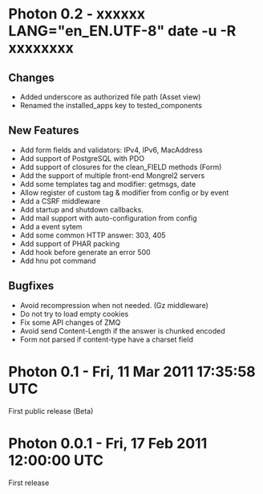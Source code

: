 
# Photon 0.2 - xxxxxx LANG="en_EN.UTF-8" date -u -R xxxxxxxx

## Changes

- Added underscore as authorized file path (Asset view)
- Renamed the installed_apps key to tested_components

## New Features

- Add form fields and validators: IPv4, IPv6, MacAddress
- Add support of PostgreSQL with PDO
- Add support of closures for the clean_FIELD methods (Form)
- Add the support of multiple front-end Mongrel2 servers
- Add some templates tag and modifier: getmsgs, date
- Allow register of custom tag & modifier from config or by event
- Add a CSRF middleware
- Add startup and shutdown callbacks.
- Add mail support with auto-configuration from config
- Add a event sytem
- Add some common HTTP answer: 303, 405
- Add support of PHAR packing
- Add hook before generate an error 500
- Add hnu pot command

## Bugfixes

- Avoid recompression when not needed. (Gz middleware)
- Do not try to load empty cookies
- Fix some API changes of ZMQ
- Avoid send Content-Length if the answer is chunked encoded
- Form not parsed if content-type have a charset field

# Photon 0.1 - Fri, 11 Mar 2011 17:35:58 UTC

First public release (Beta)

# Photon 0.0.1 - Fri, 17 Feb 2011 12:00:00 UTC

First release
